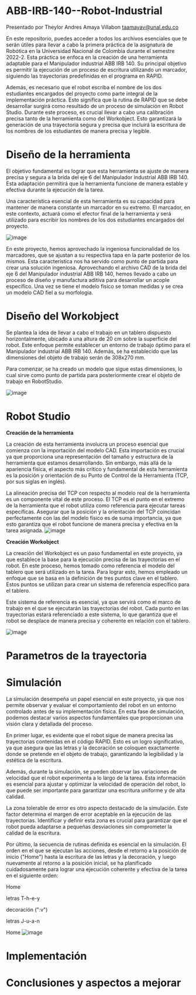 # ABB-IRB-140--Robot-Industrial
Presentado por Theylor Andres Amaya Villabon taamayav@unal.edu.co

En este repositorio, puedes acceder a todos los archivos esenciales que te serán útiles para llevar a cabo la primera práctica de la asignatura de Robótica en la Universidad Nacional de Colombia durante el semestre 2022-2. Esta práctica se enfoca en la creación de una herramienta adaptable para el Manipulador industrial ABB IRB 140. Su principal objetivo es permitir la ejecución de un proceso de escritura utilizando un marcador, siguiendo las trayectorias predefinidas en el programa en RAPID.

Además, es necesario que el robot escriba el nombre de los dos estudiantes encargados del proyecto como parte integral de la implementación práctica. Esto significa que la rutina de RAPID que se debe desarrollar surgirá como resultado de un proceso de simulación en Robot Studio. Durante este proceso, es crucial llevar a cabo una calibración precisa tanto de la herramienta como del Workobject. Esto garantizará la generación de una trayectoria segura y precisa que incluirá la escritura de los nombres de los estudiantes de manera precisa y legible.

# Diseño de la herramienta 

El objetivo fundamental es lograr que esta herramienta se ajuste de manera precisa y segura a la brida del eje 6 del Manipulador industrial ABB IRB 140. Esta adaptación permitirá que la herramienta funcione de manera estable y efectiva durante la ejecución de la tarea.

Una característica esencial de esta herramienta es su capacidad para mantener de manera constante un marcador en su extremo. El marcador, en este contexto, actuará como el efector final de la herramienta y será utilizado para escribir los nombres de los dos estudiantes encargados del proyecto.

![image](https://github.com/Theyloramaya/ABB-IRB-140--Robot-Industrial/assets/144027596/6621fd93-bc0d-45b5-9cae-a29e15b11c28)


En este proyecto, hemos aprovechado la ingeniosa funcionalidad de los marcadores, que se ajustan a su respectiva tapa en la parte posterior de los mismos. Esta característica nos ha servido como punto de partida para crear una solución ingeniosa. Aprovechando el archivo CAD de la brida del eje 6 del Manipulador industrial ABB IRB 140, hemos llevado a cabo un proceso de diseño y manufactura aditiva para desarrollar un acople específico. Una vez se tiene el modelo fisico se toman medidas y se crea un modelo CAD fiel a su morfologia.

# Diseño del Workobject
Se plantea la idea de llevar a cabo el trabajo en un tablero dispuesto horizontalmente, ubicado a una altura de 20 cm sobre la superficie del robot. Este enfoque permite establecer un entorno de trabajo óptimo para el Manipulador industrial ABB IRB 140. Además, se ha establecido que las dimensiones del objeto de trabajo serán de 308x270 mm.

Para comenzar, se ha creado un modelo que sigue estas dimensiones, lo cual sirve como punto de partida para posteriormente crear el objeto de trabajo en RobotStudio. 

![image](https://github.com/Theyloramaya/ABB-IRB-140--Robot-Industrial/assets/144027596/51679b1e-6fb4-4dcd-a7b1-41dd62f393fc)

# Robot Studio

**Creación de la herramienta** 

La creación de esta herramienta involucra un proceso esencial que comienza con la importación del modelo CAD. Esta importación es crucial ya que proporciona una representación del tamaño y estructura de la herramienta que estamos desarrollando. Sin embargo, más allá de la apariencia física, el aspecto más crítico y fundamental de esta herramienta es la posición y orientación de su Punto de Control de la Herramienta (TCP, por sus siglas en inglés).

La alineación precisa del TCP con respecto al modelo real de la herramienta es un componente vital de este proceso. El TCP es el punto en el extremo de la herramienta que el robot utiliza como referencia para ejecutar tareas específicas. Asegurar que la posición y la orientación del TCP coincidan perfectamente con las del modelo físico es de suma importancia, ya que esto garantiza que el robot funcione de manera precisa y efectiva en la tarea asignada.
![image](https://github.com/Theyloramaya/ABB-IRB-140--Robot-Industrial/assets/144027596/ad554d5a-c6f0-40e5-b133-aebd6e797364)

**Creación Workobject**

La creación del Workobject es un paso fundamental en este proyecto, ya que establece la base para la ejecución precisa de las trayectorias en el robot. En este proceso, hemos tomado como referencia el modelo del tablero que será utilizado en la tarea. Para lograr esto, hemos empleado un enfoque que se basa en la definición de tres puntos clave en el tablero. Estos puntos se utilizan para crear un sistema de referencia específico para el tablero.

Este sistema de referencia es esencial, ya que servirá como el marco de trabajo en el que se ejecutarán las trayectorias del robot. Cada punto en las trayectorias estará referenciado a este sistema, lo que garantiza que el robot se desplace de manera precisa y coherente en relación con el tablero.

![image](https://github.com/Theyloramaya/ABB-IRB-140--Robot-Industrial/assets/144027596/3c7711b5-eabc-4bdb-a9d9-505737d90229)

# Parametros de la trayectoria

# Simulación

La simulación desempeña un papel esencial en este proyecto, ya que nos permite observar y evaluar el comportamiento del robot en un entorno controlado antes de su implementación física. En esta fase de simulación, podemos destacar varios aspectos fundamentales que proporcionan una visión clara y detallada del proceso.

En primer lugar, es evidente que el robot sigue de manera precisa las trayectorias contenidas en el código RAPID. Esto es un logro significativo, ya que asegura que las letras y la decoración se coloquen exactamente donde se pretende en el objeto de trabajo, garantizando la legibilidad y la estética de la escritura.

Además, durante la simulación, se pueden observar las variaciones de velocidad que el robot experimenta a lo largo de la tarea. Esta información es esencial para ajustar y optimizar la velocidad de operación del robot, lo que puede ser importante para garantizar una escritura uniforme y de alta calidad.

La zona tolerable de error es otro aspecto destacado de la simulación. Este factor determina el margen de error aceptable en la ejecución de las trayectorias. Identificar y definir esta zona es crucial para garantizar que el robot pueda adaptarse a pequeñas desviaciones sin comprometer la calidad de la escritura.

Por último, la secuencia de rutinas definida es esencial en la simulación. El orden en el que se ejecutan las acciones, desde el retorno a la posición de inicio ("Home") hasta la escritura de las letras y la decoración, y luego nuevamente al retorno a la posición inicial, se ha planificado cuidadosamente para lograr una ejecución coherente y efectiva de la tarea en el siguiente orden:

Home

letras T-h-e-y

decoración (":v")

letras J-u-a-n

Home
![image](https://github.com/Theyloramaya/ABB-IRB-140--Robot-Industrial/assets/144027596/0c8dfb07-e0b1-42ad-84e8-45a9b387f49c)

# Implementación

# Conclusiones y aspectos a mejorar
